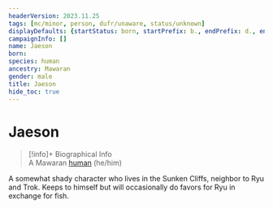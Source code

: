 ```yaml
---
headerVersion: 2023.11.25
tags: [mc/minor, person, dufr/unaware, status/unknown]
displayDefaults: {startStatus: born, startPrefix: b., endPrefix: d., endStatus: died}
campaignInfo: []
name: Jaeson
born:
species: human
ancestry: Mawaran
gender: male
title: Jaeson
hide_toc: true
---
```

# Jaeson
>[!info]+ Biographical Info  
> A Mawaran [human](<../../species/humans/humans.md>) (he/him)

A somewhat shady character who lives in the Sunken Cliffs, neighbor to Ryu and Trok. Keeps to himself but will occasionally do favors for Ryu in exchange for fish.